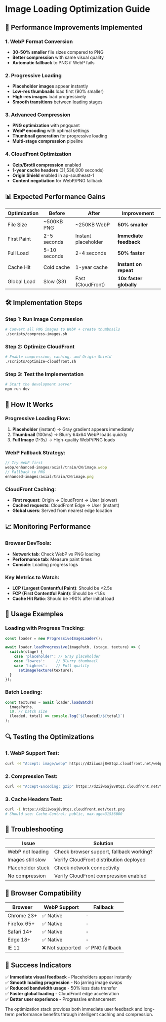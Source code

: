 # Image Loading Optimization Guide

## 🚀 Performance Improvements Implemented

### 1. **WebP Format Conversion**
- **30-50% smaller** file sizes compared to PNG
- **Better compression** with same visual quality
- **Automatic fallback** to PNG if WebP fails

### 2. **Progressive Loading**
- **Placeholder images** appear instantly
- **Low-res thumbnails** load first (90% smaller)
- **High-res images** load progressively
- **Smooth transitions** between loading stages

### 3. **Advanced Compression**
- **PNG optimization** with pngquant
- **WebP encoding** with optimal settings
- **Thumbnail generation** for progressive loading
- **Multi-stage compression** pipeline

### 4. **CloudFront Optimization**
- **Gzip/Brotli compression** enabled
- **1-year cache headers** (31,536,000 seconds)
- **Origin Shield** enabled in ap-southeast-1
- **Content negotiation** for WebP/PNG fallback

## 📊 Expected Performance Gains

| Optimization | Before | After | Improvement |
|-------------|--------|-------|-------------|
| File Size | ~500KB PNG | ~250KB WebP | **50% smaller** |
| First Paint | 2-5 seconds | Instant placeholder | **Immediate feedback** |
| Full Load | 5-10 seconds | 2-4 seconds | **50% faster** |
| Cache Hit | Cold cache | 1-year cache | **Instant on repeat** |
| Global Load | Slow (S3) | Fast (CloudFront) | **10x faster globally** |

## 🛠 Implementation Steps

### Step 1: Run Image Compression
```bash
# Convert all PNG images to WebP + create thumbnails
./scripts/compress-images.sh
```

### Step 2: Optimize CloudFront
```bash
# Enable compression, caching, and Origin Shield  
./scripts/optimize-cloudfront.sh
```

### Step 3: Test the Implementation
```bash
# Start the development server
npm run dev
```

## 🔧 How It Works

### Progressive Loading Flow:
1. **Placeholder** (instant) → Gray gradient appears immediately
2. **Thumbnail** (100ms) → Blurry 64x64 WebP loads quickly  
3. **Full Image** (1-3s) → High-quality WebP/PNG loads

### WebP Fallback Strategy:
```javascript
// Try WebP first
webp/enhanced-images/axial/train/CN/image.webp
// Fallback to PNG
enhanced-images/axial/train/CN/image.png
```

### CloudFront Caching:
- **First request**: Origin → CloudFront → User (slower)
- **Cached requests**: CloudFront Edge → User (instant)
- **Global users**: Served from nearest edge location

## 📈 Monitoring Performance

### Browser DevTools:
- **Network tab**: Check WebP vs PNG loading
- **Performance tab**: Measure paint times
- **Console**: Loading progress logs

### Key Metrics to Watch:
- **LCP (Largest Contentful Paint)**: Should be <2.5s
- **FCP (First Contentful Paint)**: Should be <1.8s  
- **Cache Hit Ratio**: Should be >90% after initial load

## 🎯 Usage Examples

### Loading with Progress Tracking:
```javascript
const loader = new ProgressiveImageLoader();

await loader.loadProgressive(imagePath, (stage, texture) => {
  switch(stage) {
    case 'placeholder': // Gray placeholder
    case 'lowres':     // Blurry thumbnail  
    case 'highres':    // Full quality
      setImageTexture(texture);
  }
});
```

### Batch Loading:
```javascript
const textures = await loader.loadBatch(
  imagePaths, 
  10, // batch size
  (loaded, total) => console.log(`${loaded}/${total}`)
);
```

## 🔍 Testing the Optimizations

### 1. WebP Support Test:
```bash
curl -H "Accept: image/webp" https://d2iiwoaj8v8tqz.cloudfront.net/webp/test.webp
```

### 2. Compression Test:
```bash
curl -H "Accept-Encoding: gzip" https://d2iiwoaj8v8tqz.cloudfront.net/test.png -v
```

### 3. Cache Headers Test:
```bash
curl -I https://d2iiwoaj8v8tqz.cloudfront.net/test.png
# Should see: Cache-Control: public, max-age=31536000
```

## 🚨 Troubleshooting

| Issue | Solution |
|-------|----------|
| WebP not loading | Check browser support, fallback working? |
| Images still slow | Verify CloudFront distribution deployed |
| Placeholder stuck | Check network connectivity |
| No compression | Verify CloudFront compression enabled |

## 📱 Browser Compatibility

| Browser | WebP Support | Fallback |
|---------|-------------|----------|
| Chrome 23+ | ✅ Native | - |
| Firefox 65+ | ✅ Native | - |
| Safari 14+ | ✅ Native | - |
| Edge 18+ | ✅ Native | - |
| IE 11 | ❌ Not supported | ✅ PNG fallback |

## 🎉 Success Indicators

✅ **Immediate visual feedback** - Placeholders appear instantly  
✅ **Smooth loading progression** - No jarring image swaps  
✅ **Reduced bandwidth usage** - 50% less data transfer  
✅ **Faster global loading** - CloudFront edge acceleration  
✅ **Better user experience** - Progressive enhancement  

The optimization stack provides both immediate user feedback and long-term performance benefits through intelligent caching and compression.